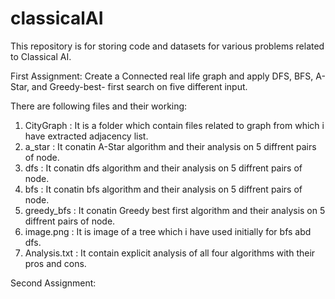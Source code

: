 # classicalAI
This repository is for storing code and datasets for various problems related to Classical AI.

First Assignment: Create a Connected real life graph and apply DFS, BFS, A-Star, and Greedy-best- first search on five different input.

There are following files and their working:
1. CityGraph : It is a folder which contain files related to graph from which i have extracted adjacency list.
2. a_star : It conatin A-Star algorithm and their analysis on 5 diffrent pairs of node.
3. dfs : It conatin dfs algorithm and their analysis on 5 diffrent pairs of node.
4. bfs : It conatin bfs algorithm and their analysis on 5 diffrent pairs of node.
5. greedy_bfs : It conatin Greedy best first algorithm and their analysis on 5 diffrent pairs of node.
6. image.png : It is image of a tree which i have used initially for bfs abd dfs.
7. Analysis.txt : It contain explicit analysis of all four algorithms with their pros and cons.


Second Assignment:
